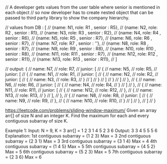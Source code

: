 // A developer gets values from the user table where senior is mentioned in each object 
// so now developer has to create nested object that can be passed to third party library to show the company hierarchy.


// values from DB : [
//   {name: N1, role: R1 , senior : R5},
//   {name: N2, role: R2 , senior : R1},
//   {name: N3, role: R3 , senior : R2},
//   {name: N4, role: R4 , senior : R6},
//   {name: N5, role: R5 , senior : R7},
//   {name: N6, role: R6 , senior : R7},
//   {name: N7, role: R7 , senior : ''},
//   {name: N8, role: R8 , senior : R7},
//   {name: N9, role: R9 , senior : R8},
//   {name: N10, role: R10 , senior : R8},
//   {name: N11, role: R11 , senior : R7},
//   {name: N12, role: R12 , senior : R11},
//   {name: N13, role: R13 , senior : R11},
// ]

// output: {
// name: N7,
// role: R7,
// junior: [
//   {
//   name: N5,
//   role: R5,
//   junior: [
//     {
//     name: N1,
//     role: R1,
//     junior: [
//       {
//       name: N2,
//       role: R2,
//       junior: [
//         {
//         name: N3,
//         role: R3,
//         }
//       ]
//       }
//   	 ]
//     }
//   ]
//   },
//   {
//   name: N6,
//   role: R6,
//   junior: [
//     {
//     name: N4,
//     role: R4,
//     }
//   ]
//   },
//   {
//   name: N11,
//   role: R11,
//   junior: [
//     {
//     name: N12,
//     role: R12,
//     },
//     {
//     name: N13,
//     role: R13,
//     }
//   ],
//   },
//   {
//   name: N8,
//   role: R8,
//   junior: [
//     {
//     name: N9,
//     role: R9,
//     },
//     {
//     name: N10,
//     role: R10,
//     }
//   ]
//   },
// ]
// }





https://leetcode.com/problems/sliding-window-maximum/
Given an array arr[] of size N and an integer K. Find the maximum for each and every contiguous subarray of size K.

Example 1:
Input: N = 9, K = 3 
arr[] = 1 2 3 1 4 5 2 3 6 
Output: 3 3 4 5 5 5 6 
Explanation: 
1st contiguous subarray = {1 2 3} Max = 3 
2nd contiguous subarray = {2 3 1} Max = 3 
3rd contiguous subarray = {3 1 4} Max = 4 
4th contiguous subarray = {1 4 5} Max = 5 
5th contiguous subarray = {4 5 2} Max = 5 
6th contiguous subarray = {5 2 3} Max = 5 
7th contiguous subarray = {2 3 6} Max = 6
